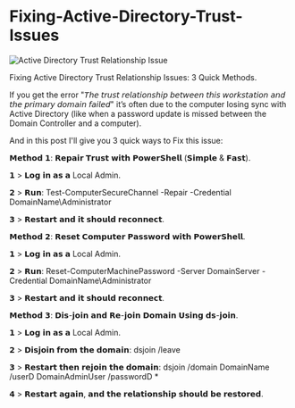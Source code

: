 # Fixing-Active-Directory-Trust-Issues

![Active Directory Trust Relationship Issue](https://github.com/user-attachments/assets/9380b4de-420a-429e-b9e2-de566786d36f)

Fixing Active Directory Trust Relationship Issues: 3 Quick Methods.

If you get the error "𝘛𝘩𝘦 𝘵𝘳𝘶𝘴𝘵 𝘳𝘦𝘭𝘢𝘵𝘪𝘰𝘯𝘴𝘩𝘪𝘱 𝘣𝘦𝘵𝘸𝘦𝘦𝘯 𝘵𝘩𝘪𝘴 𝘸𝘰𝘳𝘬𝘴𝘵𝘢𝘵𝘪𝘰𝘯 𝘢𝘯𝘥 𝘵𝘩𝘦 𝘱𝘳𝘪𝘮𝘢𝘳𝘺 𝘥𝘰𝘮𝘢𝘪𝘯 𝘧𝘢𝘪𝘭𝘦𝘥" it’s often due to the computer losing sync with Active Directory (like when a password update is missed between the Domain Controller and a computer).

And in this post I'll give you 3 quick ways to Fix this issue: 

𝗠𝗲𝘁𝗵𝗼𝗱 𝟭: 𝗥𝗲𝗽𝗮𝗶𝗿 𝗧𝗿𝘂𝘀𝘁 𝘄𝗶𝘁𝗵 𝗣𝗼𝘄𝗲𝗿𝗦𝗵𝗲𝗹𝗹 (𝗦𝗶𝗺𝗽𝗹𝗲 & 𝗙𝗮𝘀𝘁).

𝟭️ > 𝗟𝗼𝗴 𝗶𝗻 𝗮𝘀 𝗮 Local Admin.

𝟮️ > 𝗥𝘂𝗻: Test-ComputerSecureChannel -Repair -Credential DomainName\Administrator

𝟯️ > 𝗥𝗲𝘀𝘁𝗮𝗿𝘁 𝗮𝗻𝗱 𝗶𝘁 𝘀𝗵𝗼𝘂𝗹𝗱 𝗿𝗲𝗰𝗼𝗻𝗻𝗲𝗰𝘁.

𝗠𝗲𝘁𝗵𝗼𝗱 𝟮: 𝗥𝗲𝘀𝗲𝘁 𝗖𝗼𝗺𝗽𝘂𝘁𝗲𝗿 𝗣𝗮𝘀𝘀𝘄𝗼𝗿𝗱 𝘄𝗶𝘁𝗵 𝗣𝗼𝘄𝗲𝗿𝗦𝗵𝗲𝗹𝗹.

𝟭️ > 𝗟𝗼𝗴 𝗶𝗻 𝗮𝘀 𝗮 Local Admin.

𝟮️ > 𝗥𝘂𝗻: Reset-ComputerMachinePassword -Server DomainServer -Credential DomainName\Administrator

𝟯️ > 𝗥𝗲𝘀𝘁𝗮𝗿𝘁 𝗮𝗻𝗱 𝗶𝘁 𝘀𝗵𝗼𝘂𝗹𝗱 𝗿𝗲𝗰𝗼𝗻𝗻𝗲𝗰𝘁.

𝗠𝗲𝘁𝗵𝗼𝗱 𝟯: 𝗗𝗶𝘀-𝗷𝗼𝗶𝗻 𝗮𝗻𝗱 𝗥𝗲-𝗷𝗼𝗶𝗻 𝗗𝗼𝗺𝗮𝗶𝗻 𝗨𝘀𝗶𝗻𝗴 𝗱𝘀-𝗷𝗼𝗶𝗻.

𝟭️ > 𝗟𝗼𝗴 𝗶𝗻 𝗮𝘀 𝗮 Local Admin.

𝟮️ > 𝗗𝗶𝘀𝗷𝗼𝗶𝗻 𝗳𝗿𝗼𝗺 𝘁𝗵𝗲 𝗱𝗼𝗺𝗮𝗶𝗻: dsjoin /leave

𝟯️ > 𝗥𝗲𝘀𝘁𝗮𝗿𝘁 𝘁𝗵𝗲𝗻 𝗿𝗲𝗷𝗼𝗶𝗻 𝘁𝗵𝗲 𝗱𝗼𝗺𝗮𝗶𝗻: dsjoin /domain DomainName /userD DomainAdminUser /passwordD *

𝟰️ > 𝗥𝗲𝘀𝘁𝗮𝗿𝘁 𝗮𝗴𝗮𝗶𝗻, 𝗮𝗻𝗱 𝘁𝗵𝗲 𝗿𝗲𝗹𝗮𝘁𝗶𝗼𝗻𝘀𝗵𝗶𝗽 𝘀𝗵𝗼𝘂𝗹𝗱 𝗯𝗲 𝗿𝗲𝘀𝘁𝗼𝗿𝗲𝗱.
